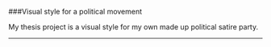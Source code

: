 ###Visual style for a political movement

My thesis project is a visual style for my own made up political satire party.

---

